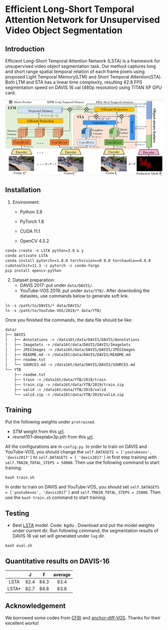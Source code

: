 # Efficient Long-Short Temporal Attention Network for Unsupervised Video Object Segmentation

## Introduction

Efficient Long-Short Temporal Attention Network  (LSTA) is a framework for unsupervised video object segmentation task. Our method captures long and short range spatial temporal relation of each frame pixels using proposed Light Temporal Memory(LTM) and Short Temporal Attention(STA). Both LTM and STA has a linear time complexity, resulting 42.8 FPS segmentation speed on DAVIS 16 val (480p resolution) 
using TITAN XP GPU card.
<p align="center">
<img src="figs/LSTA.png" width="1000px">
</p>

## Installation

1. Environment:

   - Python 3.8

   - PyTorch 1.8
   - CUDA 11.1
   - OpenCV 4.5.2
```
conda create -n LSTA python=3.8 & y
conda activate LSTA
conda install pytorch==1.8.0 torchvision==0.9.0 torchaudio==0.8.0 cudatoolkit=11.1 -c pytorch -c conda-forge
pip install opencv-python
```

2. Dataset preparation:
   - DAVIS 2017: put under `data/DAVIS/`.
   - YouTube-VOS 2019: put under `data/YTB/`.
After downloding the datastes, use commands below to generate soft link.
```
ln -s /path/to/DAVIS/* data/DAVIS/
ln -s /path/to/YouTube-VOS/2019/* data/YTB/
```

Once you finished the commands, the data file should be like:

```
data/
├── DAVIS
│   ├── Annotations -> /data16t/data/DAVIS/DAVIS/Annotations
│   ├── ImageSets -> /data16t/data/DAVIS/DAVIS/ImageSets
│   ├── JPEGImages -> /data16t/data/DAVIS/DAVIS/JPEGImages
│   ├── README.md -> /data16t/data/DAVIS/DAVIS/README.md
│   ├── readme.txt
│   └── SOURCES.md -> /data16t/data/DAVIS/DAVIS/SOURCES.md
└── YTB
    ├── readme.txt
    ├── train -> /data16t/data/YTB/2019/train
    ├── train.zip -> /data16t/data/YTB/2019/train.zip
    ├── valid -> /data16t/data/YTB/2019/valid
    └── valid.zip -> /data16t/data/YTB/2019/valid.zip
```
## Training
Put the following weights under `pretrained`.
- STM weight from this [url](https://github.com/seoungwugoh/STM).
- resnet101-deeplabv3p.pth from this  [url](https://pytorch.org/hub/pytorch_vision_deeplabv3_resnet101/). 

All the configurations are in `config.py`. In order to train on DAVIS and YouTube-VOS, you should change the `self.DATASETS = ['youtubevos', 'davis2017']` to `self.DATASETS = [ 'davis2017']` in first step training with `self.TRAIN_TOTAL_STEPS = 50000`.
Then use the following command to start training. 
```
bash train.sh
```
In order to train on DAVIS and YouTube-VOS, you should set  `self.DATASETS = ['youtubevos', 'davis2017']`  and  `self.TRAIN_TOTAL_STEPS = 25000`.
Then use the `bash train.sh` command to start training. 

## Testing

- Best [LSTA]() model. Code: kgdu .
Download and put the model weights under current dir. Run following command, the segmentation results of DAVIS 16 val set will generated under `log` dir.

```
bash eval.sh
```

## Quantitative results on DAVIS-16

|       |  J   |  F   | average |
|:-----:|:----:|:----:|:-------:|
| LSTA  | 82.4 | 84.3 |  83.4   |
| LSTA* | 82.7 | 84.8 |  83.8   |

## Acknowledgement

We borrowed some codes from [CFBI](https://github.com/z-x-yang/CFBI) and [anchor-diff-VOS](https://github.com/yz93/anchor-diff-VOS). Thanks for their excellent works!


